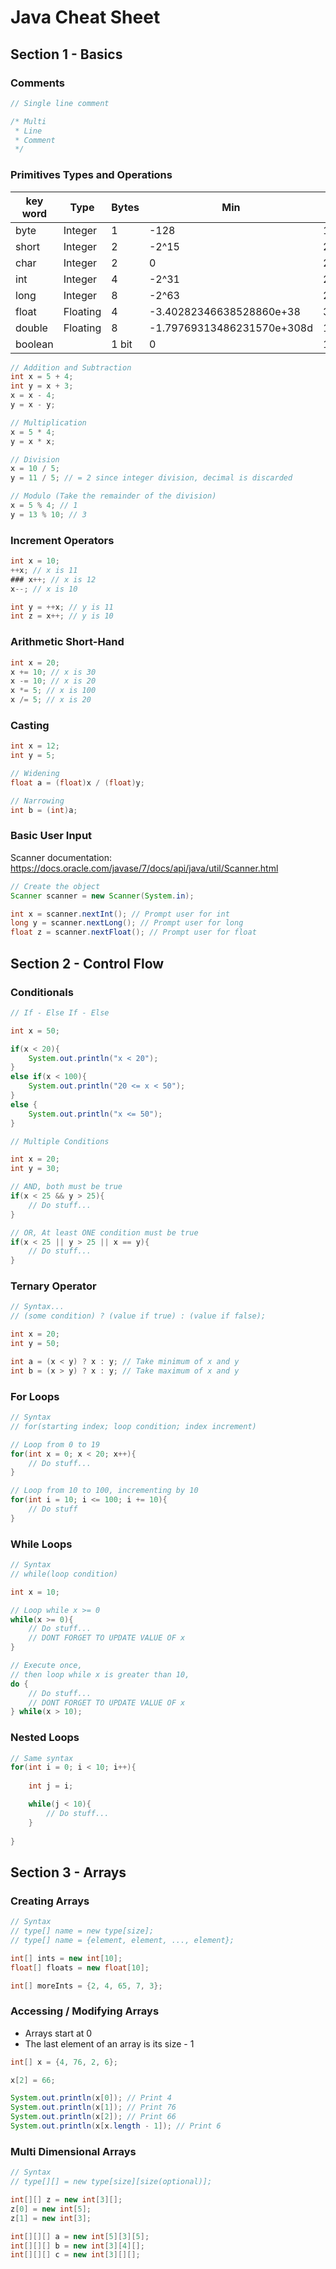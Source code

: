 Java Cheat Sheet
================

Section 1 - Basics
----------------------

### Comments

```java
// Single line comment

/* Multi
 * Line
 * Comment 
 */
```

### Primitives Types and Operations

| key word  |  Type  | Bytes | Min | Max |
|-----------|--------|-------|-----|-----|
| byte      | Integer|  1    | -128| 127 |
| short     | Integer|  2    | -2^15 | 2^15 - 1 |
| char      | Integer|  2    | 0   | 2^16 - 1 |
| int       | Integer|  4    | -2^31 | 2^31 - 1 |
| long      | Integer|  8    | -2^63</sup>| 2^63 - 1 |
| float |Floating| 4 | -3.40282346638528860e+38| 3.40282346638528860e+38 |
| double |Floating| 8 | -1.79769313486231570e+308d| 1.79769313486231570e+308d |
| boolean   |        |  1 bit| 0   | 1   |

```java
// Addition and Subtraction
int x = 5 + 4;
int y = x + 3;
x = x - 4;
y = x - y;

// Multiplication
x = 5 * 4;
y = x * x;

// Division
x = 10 / 5;
y = 11 / 5; // = 2 since integer division, decimal is discarded

// Modulo (Take the remainder of the division)
x = 5 % 4; // 1
y = 13 % 10; // 3

```

### Increment Operators

```java
int x = 10;
++x; // x is 11
### x++; // x is 12
x--; // x is 10

int y = ++x; // y is 11
int z = x++; // y is 10
```

### Arithmetic Short-Hand

```java
int x = 20;
x += 10; // x is 30
x -= 10; // x is 20
x *= 5; // x is 100
x /= 5; // x is 20
```

### Casting

```java
int x = 12;
int y = 5;

// Widening
float a = (float)x / (float)y;

// Narrowing
int b = (int)a;
```

### Basic User Input

Scanner documentation: <https://docs.oracle.com/javase/7/docs/api/java/util/Scanner.html>

```java
// Create the object
Scanner scanner = new Scanner(System.in);

int x = scanner.nextInt(); // Prompt user for int
long y = scanner.nextLong(); // Prompt user for long
float z = scanner.nextFloat(); // Prompt user for float
```

Section 2 - Control Flow
----------------------------

### Conditionals

```java
// If - Else If - Else

int x = 50;

if(x < 20){
    System.out.println("x < 20");
}
else if(x < 100){
    System.out.println("20 <= x < 50");
}
else {
    System.out.println("x <= 50");
}
```

```java
// Multiple Conditions

int x = 20;
int y = 30;

// AND, both must be true
if(x < 25 && y > 25){
    // Do stuff...
}

// OR, At least ONE condition must be true
if(x < 25 || y > 25 || x == y){
    // Do stuff...
}
```

### Ternary Operator

```java
// Syntax...
// (some condition) ? (value if true) : (value if false);

int x = 20;
int y = 50;

int a = (x < y) ? x : y; // Take minimum of x and y
int b = (x > y) ? x : y; // Take maximum of x and y
```

### For Loops

```java
// Syntax
// for(starting index; loop condition; index increment)

// Loop from 0 to 19
for(int x = 0; x < 20; x++){
    // Do stuff...
}

// Loop from 10 to 100, incrementing by 10
for(int i = 10; i <= 100; i += 10){
    // Do stuff
}
```

### While Loops

```java
// Syntax
// while(loop condition)

int x = 10;

// Loop while x >= 0
while(x >= 0){
    // Do stuff...
    // DONT FORGET TO UPDATE VALUE OF x
}

// Execute once, 
// then loop while x is greater than 10,
do {
    // Do stuff...
    // DONT FORGET TO UPDATE VALUE OF x
} while(x > 10);
```

### Nested Loops

```java
// Same syntax
for(int i = 0; i < 10; i++){
    
    int j = i;

    while(j < 10){
        // Do stuff...
    }
    
}
```

Section 3 - Arrays
----------------------

### Creating Arrays

```java
// Syntax
// type[] name = new type[size];
// type[] name = {element, element, ..., element};

int[] ints = new int[10];
float[] floats = new float[10];

int[] moreInts = {2, 4, 65, 7, 3};
```

### Accessing / Modifying Arrays

* Arrays start at 0
* The last element of an array is its size - 1

```java
int[] x = {4, 76, 2, 6};

x[2] = 66;

System.out.println(x[0]); // Print 4
System.out.println(x[1]); // Print 76
System.out.println(x[2]); // Print 66
System.out.println(x[x.length - 1]); // Print 6
```

### Multi Dimensional Arrays

```java
// Syntax
// type[][] = new type[size][size(optional)];

int[][] z = new int[3][];
z[0] = new int[5];
z[1] = new int[3];

int[][][] a = new int[5][3][5];
int[][][] b = new int[3][4][];
int[][][] c = new int[3][][];
```
